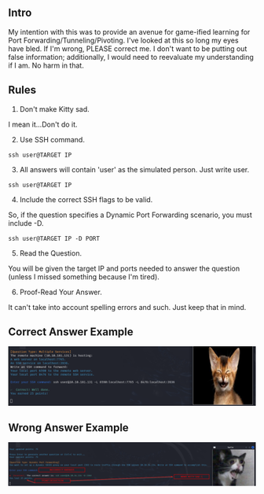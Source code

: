 ## Intro
My intention with this was to provide an avenue for game-ified learning for Port Forwarding/Tunneling/Pivoting.
I've looked at this so long my eyes have bled. If I'm wrong, PLEASE correct me. I don't want to be putting
out false information; additionally, I would need to reevaluate my understanding if I am. No harm in that.

## Rules
1. Don't make Kitty sad.

I mean it...Don't do it.

2. Use SSH command.
```
ssh user@TARGET IP
```

3. All answers will contain 'user' as the simulated person. Just write user.
```
ssh user@TARGET IP
```

4. Include the correct SSH flags to be valid.

So, if the question specifies a Dynamic Port Forwarding scenario, you must include -D.
```
ssh user@TARGET IP -D PORT
```

5. Read the Question.

You will be given the target IP and ports needed to answer the question (unless I missed something because I'm tired).

6. Proof-Read Your Answer.

It can't take into account spelling errors and such. Just keep that in mind.

## Correct Answer Example
![CorrectAnswerCat.png](./images/CorrectAnswerCat.png)

## Wrong Answer Example
![WrongAnswerCat.png](./images/WrongAnswerCat.png)
